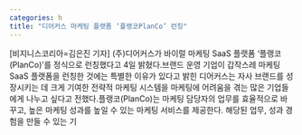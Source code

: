 ```yaml
---
categories: h
title: "디어커스 마케팅 플랫폼 ‘플랭코PlanCo’ 런칭"
---
```

[비지니스코리아=김은진 기자] (주)디어커스가 바이럴 마케팅 SaaS 플랫폼 ‘플랭코(PlanCo)’를 정식으로 런칭했다고 4일 밝혔다.브랜드 운영 기업이 갑작스레 마케팅 SaaS 플랫폼을 런칭한 것에는 특별한 이유가 있다고 밝힌 디어커스는 자사 브랜드를 성장시키는 데 크게 기여한 전략적 마케팅 시스템을 마케팅에 어려움을 겪는 많은 기업들에게 나누고 싶다고 전했다.플랭코(PlanCo)는 마케팅 담당자의 업무를 효율적으로 바꾸고, 높은 마케팅 성과를 높일 수 있는 마케팅 서비스를 제공한다. 해당된 업무, 성과 경험을 만들 수 있는 기